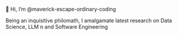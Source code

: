 👋 Hi, I’m @maverick-escape-ordinary-coding

Being an inquisitive philomath, I amalgamate latest research on Data Science, LLM n
and Software Engineering

<!---
sanjays-coding01/sanjays-coding01 is a ✨ special ✨ repository because its `README.md` (this file) appears on your GitHub profile.
You can click the Preview link to take a look at your changes.
--->
